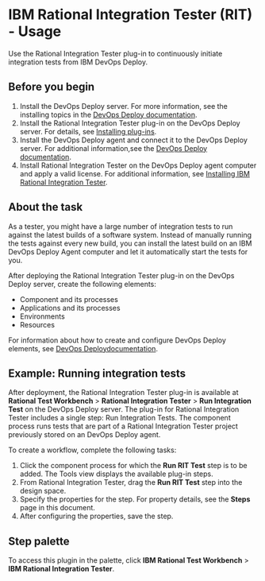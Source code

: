
# IBM Rational Integration Tester (RIT) - Usage

Use the Rational Integration Tester plug-in to continuously initiate integration tests from IBM DevOps Deploy.

## Before you begin

1. Install the DevOps Deploy server. For more information, see the installing topics in the [DevOps Deploy documentation](http://www.ibm.com/support/knowledgecenter/SS4GSP/ucd_welcome.html).
2. Install the Rational Integration Tester plug-in on the DevOps Deploy server. For details, see  [Installing plug-ins](https://community.ibm.com/community/user/wasdevops/blogs/laurel-dickson-bull1/2022/06/13/install-plugins).
3. Install the DevOps Deploy agent and connect it to the DevOps Deploy server. For additional information,see the [DevOps Deploy documentation](http://www.ibm.com/support/knowledgecenter/SS4GSP/ucd_welcome.html).
4. Install Rational Integration Tester on the DevOps Deploy agent computer and apply a valid license. For additional information, see [Installing IBM Rational Integration Tester](http://www-01.ibm.com/support/knowledgecenter/SSBLQQ_8.7.0/com.ibm.rational.rtw.install.doc/topics/t_install_rit.html).

## About the task

As a tester, you might have a large number of integration tests to run against the latest builds of a software system. Instead of manually running the tests against every new build, you can install the latest build on an IBM DevOps Deploy Agent computer and let it automatically start the tests for you.

After deploying the Rational Integration Tester plug-in on the DevOps Deploy server, create the following elements:

* Component and its processes
* Applications and its processes
* Environments
* Resources

For information about how to create and configure DevOps Deploy elements, see [DevOps Deploydocumentation](http://www.ibm.com/support/knowledgecenter/SS4GSP/ucd_welcome.html).

## Example: Running integration tests

After deployment, the Rational Integration Tester plug-in is available at **Rational Test Workbench** > **Rational Integration Tester** > **Run Integration Test** on the DevOps Deploy server. The plug-in for Rational Integration Tester includes a single step: Run Integration Tests. The component process runs tests that are part of a Rational Integration Tester project previously stored on an DevOps Deploy agent.

To create a workflow, complete the following tasks:

1. Click the component process for which the **Run RIT Test** step is to be added. The Tools view displays the available plug-in steps.
2. From Rational Integration Tester, drag the **Run RIT Test** step into the design space.
3. Specify the properties for the step. For property details, see the **Steps** page in this document.
4. After configuring the properties, save the step.

## Step palette

To access this plugin in the palette, click **IBM Rational Test Workbench** > **IBM Rational Integration Tester**.

